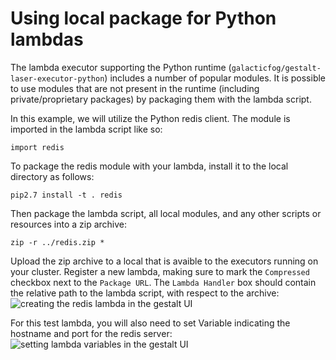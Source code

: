 # Using local package for Python lambdas

The lambda executor supporting the Python runtime (`galacticfog/gestalt-laser-executor-python`) includes a number of popular modules. It is possible to use modules that are not present in the
runtime (including private/proprietary packages) by packaging them with the lambda script.

In this example, we will utilize the Python redis client. The module is imported in the lambda script like so: 
```
import redis
```

To package the redis module with your lambda, install it to the local directory as follows: 
```
pip2.7 install -t . redis
```

Then package the lambda script, all local modules, and any other scripts or resources into a zip archive: 
```
zip -r ../redis.zip *
```

Upload the zip archive to a local that is avaible to the executors running on your cluster. Register a new lambda, making sure to mark the `Compressed` checkbox next to the
`Package URL`. The `Lambda Handler` box should contain the relative path to the lambda script, with respect to the archive: 
![creating the redis lambda in the gestalt UI](https://github.com/GalacticFog/lambda-examples/raw/master/python_lambda/redis/img/redis-lambda-create.png "Creating the redis lambda")

For this test lambda, you will also need to set Variable indicating the hostname and port for the redis server:
![setting lambda variables in the gestalt UI](https://github.com/GalacticFog/lambda-examples/raw/master/python_lambda/redis/img/setting-lambda-vars.png "Setting redis variables for the lambda")
